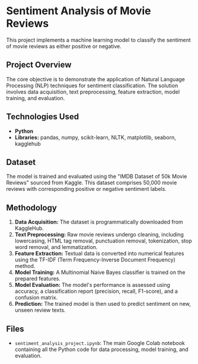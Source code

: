 # Sentiment Analysis of Movie Reviews

This project implements a machine learning model to classify the sentiment of movie reviews as either positive or negative.

## Project Overview

The core objective is to demonstrate the application of Natural Language Processing (NLP) techniques for sentiment classification. The solution involves data acquisition, text preprocessing, feature extraction, model training, and evaluation.

## Technologies Used

* **Python**
* **Libraries:** pandas, numpy, scikit-learn, NLTK, matplotlib, seaborn, kagglehub

## Dataset

The model is trained and evaluated using the "IMDB Dataset of 50k Movie Reviews" sourced from Kaggle. This dataset comprises 50,000 movie reviews with corresponding positive or negative sentiment labels.

## Methodology

1.  **Data Acquisition:** The dataset is programmatically downloaded from KaggleHub.
2.  **Text Preprocessing:** Raw movie reviews undergo cleaning, including lowercasing, HTML tag removal, punctuation removal, tokenization, stop word removal, and lemmatization.
3.  **Feature Extraction:** Textual data is converted into numerical features using the TF-IDF (Term Frequency-Inverse Document Frequency) method.
4.  **Model Training:** A Multinomial Naive Bayes classifier is trained on the prepared features.
5.  **Model Evaluation:** The model's performance is assessed using accuracy, a classification report (precision, recall, F1-score), and a confusion matrix.
6.  **Prediction:** The trained model is then used to predict sentiment on new, unseen review texts.

## Files

* `sentiment_analysis_project.ipynb`: The main Google Colab notebook containing all the Python code for data processing, model training, and evaluation.
